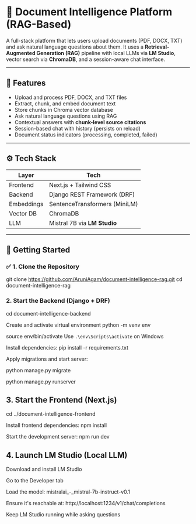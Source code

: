 # 📄 **Document Intelligence Platform (RAG-Based)**

A full-stack platform that lets users upload documents (PDF, DOCX, TXT) and ask natural language questions about them. It uses a **Retrieval-Augmented Generation (RAG)** pipeline with local LLMs via **LM Studio**, vector search via **ChromaDB**, and a session-aware chat interface.

---

## 🧠 **Features**

- Upload and process PDF, DOCX, and TXT files
- Extract, chunk, and embed document text
- Store chunks in Chroma vector database
- Ask natural language questions using RAG
- Contextual answers with **chunk-level source citations**
- Session-based chat with history (persists on reload)
- Document status indicators (processing, completed, failed)

---

## ⚙️ **Tech Stack**

| Layer      | Tech                             |
|------------|----------------------------------|
| Frontend   | Next.js + Tailwind CSS           |
| Backend    | Django REST Framework (DRF)      |
| Embeddings | SentenceTransformers (MiniLM)    |
| Vector DB  | ChromaDB                         |
| LLM        | Mistral 7B via **LM Studio**     |

---

## 🚀 **Getting Started**

### ✅ **1. Clone the Repository**

git clone https://github.com/AruniAgam/document-intelligence-rag.git
cd document-intelligence-rag

### 2. Start the Backend (Django + DRF)
cd document-intelligence-backend

Create and activate virtual environment
python -m venv env  

source env/bin/activate 
Use `.\env\Scripts\activate` on Windows

Install dependencies:
pip install -r requirements.txt

Apply migrations and start server:

python manage.py migrate

python manage.py runserver

## 3. Start the Frontend (Next.js)
cd ../document-intelligence-frontend

 Install frontend dependencies:
 npm install

Start the development server:
npm run dev

## 4. Launch LM Studio (Local LLM)
Download and install LM Studio

Go to the Developer tab

Load the model:
mistralai_-_mistral-7b-instruct-v0.1

Ensure it's reachable at:
http://localhost:1234/v1/chat/completions

Keep LM Studio running while asking questions

   


